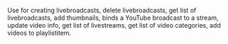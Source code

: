 Use for creating livebroadcasts, delete livebroadcasts, get list of livebroadcasts, add thumbnails, binds a YouTube broadcast to a stream, update video info, get list of livestreams, get list of video categories, add videos to playlistitem.

